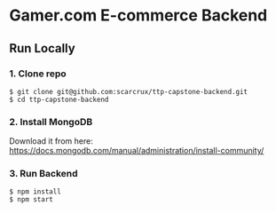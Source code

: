 # Gamer.com E-commerce Backend

## Run Locally

### 1. Clone repo

```
$ git clone git@github.com:scarcrux/ttp-capstone-backend.git
$ cd ttp-capstone-backend
```

### 2. Install MongoDB

Download it from here: https://docs.mongodb.com/manual/administration/install-community/

### 3. Run Backend

```
$ npm install
$ npm start
